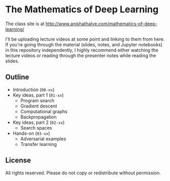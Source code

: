 # The Mathematics of Deep Learning

The class site is at http://www.anishathalye.com/mathematics-of-deep-learning/

I'll be uploading lecture videos at some point and linking to them from here.
If you're going through the material (slides, notes, and Jupyter notebooks) in
this repository independently, I highly recommend either watching the lecture
videos or reading through the presenter notes while reading the slides.

## Outline

* Introduction (`00-xx`)
* Key ideas, part 1 (`01-xx`)
    * Program search
    * Gradient descent
    * Computational graphs
    * Backpropagation
* Key ideas, part 2 (`02-xx`)
    * Search spaces
* Hands-on (`03-xx`)
    * Adversarial examples
    * Transfer learning

## License

All rights reserved. Please do not copy or redistribute without permission.
